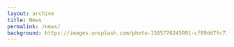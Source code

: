```yaml
---
layout: archive
title: News
permalink: /news/
background: https://images.unsplash.com/photo-1585776245991-cf89dd7fc73a?q=80&w=1000&auto=format&fit=crop&ixlib=rb-4.0.3&ixid=M3wxMjA3fDB8MHxwaG90by1wYWdlfHx8fGVufDB8fHx8fA%3D%3D
---
```

